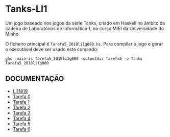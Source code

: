 # Tanks-LI1
Um jogo baseado nos jogos da série Tanks, criado em Haskell no âmbito da cadeira de Laboratórios de Informática 1, no curso MIEI da Universidade do Minho.

O ficheiro principal é `Tarefa5_2018li1g080.hs`. Para compilar o jogo e gerar o executável deve ser usado este comando:
```
ghc -main-is Tarefa5_2018li1g080 -outputdir Tarefa5 -o Tanks Tarefa5_2018li1g080 
```

## DOCUMENTAÇÃO

- [LI11819](./doc/html/LI11819.html)
- [Tarefa 0](./doc/html/Tarefa0_2018li1g080.html)
- [Tarefa 1](./doc/html/Tarefa1_2018li1g080.html)
- [Tarefa 2](./doc/html/Tarefa2_2018li1g080.html)
- [Tarefa 3](./doc/html/Tarefa3_2018li1g080.html)
- [Tarefa 4](./doc/html/Tarefa4_2018li1g080.html)
- [Tarefa 5](./doc/html/Tarefa5_2018li1g080.html)
- [Tarefa 6](./doc/html/Tarefa6_2018li1g080.html)
